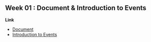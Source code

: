 ## Week 01 : Document & Introduction to Events

**Link**
- [Document](https://ko.javascript.info/document)
- [Introduction to Events](https://ko.javascript.info/events)

